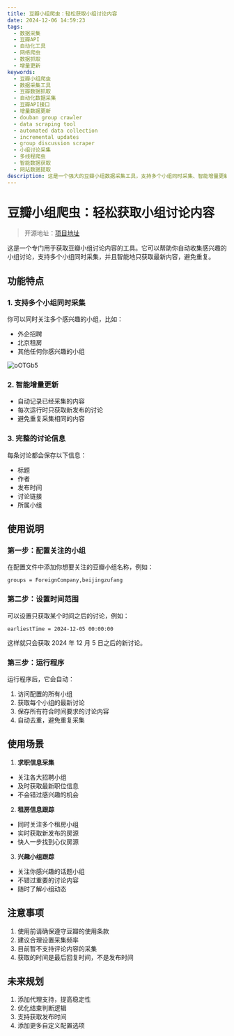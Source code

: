 ```yaml
---
title: 豆瓣小组爬虫：轻松获取小组讨论内容
date: 2024-12-06 14:59:23
tags:
  - 数据采集
  - 豆瓣API
  - 自动化工具
  - 网络爬虫
  - 数据抓取
  - 增量更新
keywords:
  - 豆瓣小组爬虫
  - 数据采集工具
  - 豆瓣数据抓取
  - 自动化数据采集
  - 豆瓣API接口
  - 增量数据更新
  - douban group crawler
  - data scraping tool
  - automated data collection
  - incremental updates
  - group discussion scraper
  - 小组讨论采集
  - 多线程爬虫
  - 智能数据获取
  - 网站数据提取
description: 这是一个强大的豆瓣小组数据采集工具，支持多个小组同时采集、智能增量更新和完整的讨论信息获取。该工具可以自动记录已采集内容，避免重复采集，高效获取小组讨论中的标题、作者、发布时间等关键信息。适用于数据分析、市场研究、招聘信息跟踪等场景。This Douban Group Crawler is a powerful tool for collecting discussion content from multiple Douban groups simultaneously. It features intelligent incremental updates, complete discussion information extraction, and automatic content tracking. The tool efficiently captures key information including titles, authors, publication times, and more, making it ideal for data analysis, market research, and recruitment information tracking.
---
```


# 豆瓣小组爬虫：轻松获取小组讨论内容

> 开源地址：[项目地址](git@github.com:houxiaozhao/douban.git)

这是一个专门用于获取豆瓣小组讨论内容的工具。它可以帮助你自动收集感兴趣的小组讨论，支持多个小组同时采集，并且智能地只获取最新内容，避免重复。

## 功能特点

### 1. 支持多个小组同时采集

你可以同时关注多个感兴趣的小组，比如：

- 外企招聘
- 北京租房
- 其他任何你感兴趣的小组

![oOTGb5](https://cdn.jsdelivr.net/gh/houxiaozhao/imageLibrary@master/uPic/2024/12/06/oOTGb5.png)

### 2. 智能增量更新

- 自动记录已经采集的内容
- 每次运行时只获取新发布的讨论
- 避免重复采集相同的内容

### 3. 完整的讨论信息

每条讨论都会保存以下信息：

- 标题
- 作者
- 发布时间
- 讨论链接
- 所属小组

## 使用说明

### 第一步：配置关注的小组

在配置文件中添加你想要关注的豆瓣小组名称，例如：

```
groups = ForeignCompany,beijingzufang
```

### 第二步：设置时间范围

可以设置只获取某个时间之后的讨论，例如：

```
earliestTime = 2024-12-05 00:00:00
```

这样就只会获取 2024 年 12 月 5 日之后的新讨论。

### 第三步：运行程序

运行程序后，它会自动：

1. 访问配置的所有小组
2. 获取每个小组的最新讨论
3. 保存所有符合时间要求的讨论内容
4. 自动去重，避免重复采集

## 使用场景

1. **求职信息采集**

- 关注各大招聘小组
- 及时获取最新职位信息
- 不会错过感兴趣的机会

2. **租房信息跟踪**

- 同时关注多个租房小组
- 实时获取新发布的房源
- 快人一步找到心仪房源

3. **兴趣小组跟踪**

- 关注你感兴趣的话题小组
- 不错过重要的讨论内容
- 随时了解小组动态

## 注意事项

1. 使用前请确保遵守豆瓣的使用条款
2. 建议合理设置采集频率
3. 目前暂不支持评论内容的采集
4. 获取的时间是最后回复时间，不是发布时间

## 未来规划

1. 添加代理支持，提高稳定性
2. 优化结束判断逻辑
3. 支持获取发布时间
4. 添加更多自定义配置选项
